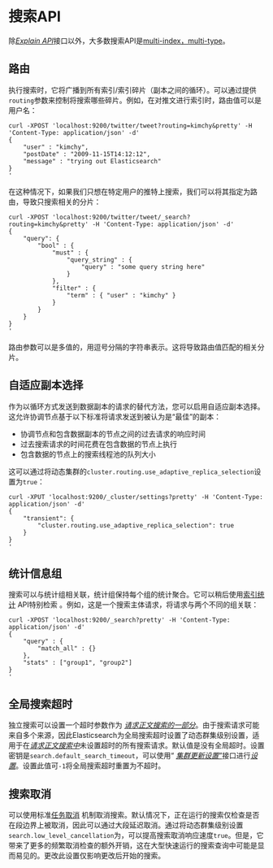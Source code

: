 # 搜索API

除[*Explain API*](https://www.elastic.co/guide/en/elasticsearch/reference/current/search-explain.html)接口以外，大多数搜索API是[multi-index，multi-type](https://www.elastic.co/guide/en/elasticsearch/reference/current/search-search.html#search-multi-index-type)。

## 路由

执行搜索时，它将广播到所有索引/索引碎片（副本之间的循环）。可以通过提供`routing`参数来控制将搜索哪些碎片。例如，在对推文进行索引时，路由值可以是用户名：

```
curl -XPOST 'localhost:9200/twitter/tweet?routing=kimchy&pretty' -H 'Content-Type: application/json' -d'
{
    "user" : "kimchy",
    "postDate" : "2009-11-15T14:12:12",
    "message" : "trying out Elasticsearch"
}
'
```

在这种情况下，如果我们只想在特定用户的推特上搜索，我们可以将其指定为路由，导致只搜索相关的分片：

```
curl -XPOST 'localhost:9200/twitter/tweet/_search?routing=kimchy&pretty' -H 'Content-Type: application/json' -d'
{
    "query": {
        "bool" : {
            "must" : {
                "query_string" : {
                    "query" : "some query string here"
                }
            },
            "filter" : {
                "term" : { "user" : "kimchy" }
            }
        }
    }
}
'

```



路由参数可以是多值的，用逗号分隔的字符串表示。这将导致路由值匹配的相关分片。

## 自适应副本选择

作为以循环方式发送到数据副本的请求的替代方法，您可以启用自适应副本选择。这允许协调节点基于以下标准将请求发送到被认为是“最佳”的副本：

- 协调节点和包含数据副本的节点之间的过去请求的响应时间
- 过去搜索请求的时间花费在包含数据的节点上执行
- 包含数据的节点上的搜索线程池的队列大小

这可以通过将动态集群的`cluster.routing.use_adaptive_replica_selection`设置为`true`：

```
curl -XPUT 'localhost:9200/_cluster/settings?pretty' -H 'Content-Type: application/json' -d'
{
    "transient": {
        "cluster.routing.use_adaptive_replica_selection": true
    }
}
'

```



## 统计信息组

搜索可以与统计组相关联，统计组保持每个组的统计聚合。它可以稍后使用[索引统计](https://www.elastic.co/guide/en/elasticsearch/reference/current/indices-stats.html) API特别检索 。例如，这是一个搜索主体请求，将请求与两个不同的组关联：

```
curl -XPOST 'localhost:9200/_search?pretty' -H 'Content-Type: application/json' -d'
{
    "query" : {
        "match_all" : {}
    },
    "stats" : ["group1", "group2"]
}
'

```



## 全局搜索超时

独立搜索可以设置一个超时参数作为 [*请求正文搜索的一部分*](https://www.elastic.co/guide/en/elasticsearch/reference/current/search-request-body.html)。由于搜索请求可能来自多个来源，因此Elasticsearch为全局搜索超时设置了动态群集级别设置，适用于在[*请求正文搜索中*](https://www.elastic.co/guide/en/elasticsearch/reference/current/search-request-body.html)未设置超时的所有搜索请求。默认值是没有全局超时。设置密钥是`search.default_search_timeout`，可以使用“ [*集群更新设置”*](https://www.elastic.co/guide/en/elasticsearch/reference/current/cluster-update-settings.html)接口进行[*设置*](https://www.elastic.co/guide/en/elasticsearch/reference/current/cluster-update-settings.html)。设置此值可`-1`将全局搜索超时重置为不超时。

## 搜索取消

可以使用标准[任务取消](https://www.elastic.co/guide/en/elasticsearch/reference/current/tasks.html#task-cancellation) 机制取消搜索。默认情况下，正在运行的搜索仅检查是否在段边界上被取消，因此可以通过大段延迟取消。通过将动态群集级别设置`search.low_level_cancellation`为，可以提高搜索取消响应速度`true`。但是，它带来了更多的频繁取消检查的额外开销，这在大型快速运行的搜索查询中可能是显而易见的。更改此设置仅影响更改后开始的搜索。
